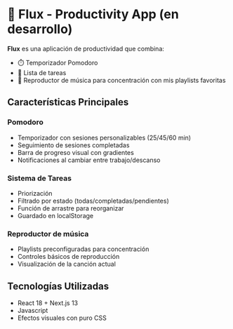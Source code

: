 # 🍎 Flux - Productivity App (en desarrollo)

**Flux** es una aplicación de productividad que combina:
- ⏱️ Temporizador Pomodoro
- 📝 Lista de tareas
- 🎵 Reproductor de música para concentración con mis playlists favoritas

## Características Principales

### Pomodoro
- Temporizador con sesiones personalizables (25/45/60 min)
- Seguimiento de sesiones completadas
- Barra de progreso visual con gradientes
- Notificaciones al cambiar entre trabajo/descanso

### Sistema de Tareas
- Priorización
- Filtrado por estado (todas/completadas/pendientes)
- Función de arrastre para reorganizar
- Guardado en localStorage

### Reproductor de música
- Playlists preconfiguradas para concentración
- Controles básicos de reproducción
- Visualización de la canción actual

## Tecnologías Utilizadas

- React 18 + Next.js 13
- Javascript
- Efectos visuales con puro CSS
